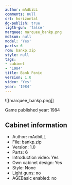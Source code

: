 ```yaml
---
author: mAdbiLL
comments: null
crt: horizontal
dg-publish: true
ligth-gun: 'false'
marquee: marquee_bankp.png
md5sum: null
model: 'Yes'
parts: 6
rom: bankp.zip
style: null
tags:
- cabinet
- '1984'
title: Bank Panic
version: 1.0
video: 'Yes'
year: '1984'
---
```


![[marquee_bankp.png]]

Game published year: 1984

## Cabinet information

- Author: mAdbiLL
- File: bankp.zip
- Version: 1.0
- Parts: 6
- Introduction video: Yes
- Own cabinet design: Yes
- Style: None
- Light guns: no
- AGEBasic enabled: no

